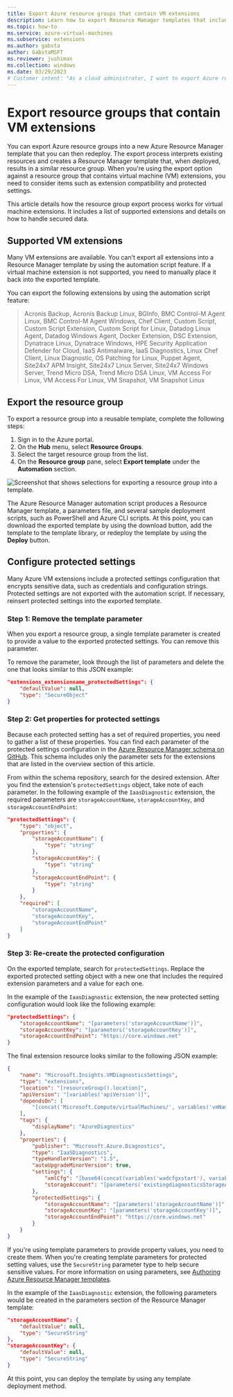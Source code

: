 ```yaml
---
title: Export Azure resource groups that contain VM extensions
description: Learn how to export Resource Manager templates that include virtual machine extensions.
ms.topic: how-to
ms.service: azure-virtual-machines
ms.subservice: extensions
ms.author: gabsta
author: GabstaMSFT
ms.reviewer: jushiman
ms.collection: windows
ms.date: 03/29/2023
# Customer intent: "As a cloud administrator, I want to export Azure resource groups containing VM extensions into a Resource Manager template, so that I can replicate and redeploy infrastructure while managing extension compatibility and sensitive configuration settings effectively."
---
```


# Export resource groups that contain VM extensions

You can export Azure resource groups into a new Azure Resource Manager template that you can then redeploy. The export process interprets existing resources and creates a Resource Manager template that, when deployed, results in a similar resource group. When you're using the export option against a resource group that contains virtual machine (VM) extensions, you need to consider items such as extension compatibility and protected settings.

This article details how the resource group export process works for virtual machine extensions. It includes a list of supported extensions and details on how to handle secured data.

## Supported VM extensions

Many VM extensions are available. You can't export all extensions into a Resource Manager template by using the automation script feature. If a virtual machine extension is not supported, you need to manually place it back into the exported template.

You can export the following extensions by using the automation script feature:

> Acronis Backup, Acronis Backup Linux, BGInfo, BMC Control-M Agent Linux, BMC Control-M Agent Windows, Chef Client, Custom Script, Custom Script Extension, Custom Script for Linux, Datadog Linux Agent, Datadog Windows Agent, Docker Extension, DSC Extension, Dynatrace Linux, Dynatrace Windows, HPE Security Application Defender for Cloud, IaaS Antimalware, IaaS Diagnostics, Linux Chef Client, Linux Diagnostic, OS Patching for Linux, Puppet Agent, Site24x7 APM Insight, Site24x7 Linux Server, Site24x7 Windows Server, Trend Micro DSA, Trend Micro DSA Linux, VM Access For Linux, VM Access For Linux, VM Snapshot, VM Snapshot Linux

## Export the resource group

To export a resource group into a reusable template, complete the following steps:

1. Sign in to the Azure portal.
2. On the **Hub** menu, select **Resource Groups**.
3. Select the target resource group from the list.
4. On the **Resource group** pane, select **Export template** under the **Automation** section.

![Screenshot that shows selections for exporting a resource group into a template.](./media/export-templates/template-export.png)

The Azure Resource Manager automation script produces a Resource Manager template, a parameters file, and several sample deployment scripts, such as PowerShell and Azure CLI scripts. At this point, you can download the exported template by using the download button, add the template to the template library, or redeploy the template by using the **Deploy** button.

## Configure protected settings

Many Azure VM extensions include a protected settings configuration that encrypts sensitive data, such as credentials and configuration strings. Protected settings are not exported with the automation script. If necessary, reinsert protected settings into the exported template.

### Step 1: Remove the template parameter

When you export a resource group, a single template parameter is created to provide a value to the exported protected settings. You can remove this parameter.

To remove the parameter, look through the list of parameters and delete the one that looks similar to this JSON example:

```json
"extensions_extensionname_protectedSettings": {
	"defaultValue": null,
	"type": "SecureObject"
}
```

### Step 2: Get properties for protected settings

Because each protected setting has a set of required properties, you need to gather a list of these properties. You can find each parameter of the protected settings configuration in the [Azure Resource Manager schema on GitHub](https://raw.githubusercontent.com/Azure/azure-resource-manager-schemas/master/schemas/2015-08-01/Microsoft.Compute.json). This schema includes only the parameter sets for the extensions that are listed in the overview section of this article.

From within the schema repository, search for the desired extension. After you find the extension's `protectedSettings` object, take note of each parameter. In the following example of the `IaasDiagnostic` extension, the required parameters are `storageAccountName`, `storageAccountKey`, and `storageAccountEndPoint`:

```json
"protectedSettings": {
	"type": "object",
	"properties": {
		"storageAccountName": {
			"type": "string"
		},
		"storageAccountKey": {
			"type": "string"
		},
		"storageAccountEndPoint": {
			"type": "string"
		}
	},
	"required": [
		"storageAccountName",
		"storageAccountKey",
		"storageAccountEndPoint"
	]
}
```

### Step 3: Re-create the protected configuration

On the exported template, search for `protectedSettings`. Replace the exported protected setting object with a new one that includes the required extension parameters and a value for each one.

In the example of the `IaasDiagnostic` extension, the new protected setting configuration would look like the following example:

```json
"protectedSettings": {
	"storageAccountName": "[parameters('storageAccountName')]",
	"storageAccountKey": "[parameters('storageAccountKey')]",
	"storageAccountEndPoint": "https://core.windows.net"
}
```

The final extension resource looks similar to the following JSON example:

```json
{
	"name": "Microsoft.Insights.VMDiagnosticsSettings",
	"type": "extensions",
	"location": "[resourceGroup().location]",
	"apiVersion": "[variables('apiVersion')]",
	"dependsOn": [
		"[concat('Microsoft.Compute/virtualMachines/', variables('vmName'))]"
	],
	"tags": {
		"displayName": "AzureDiagnostics"
	},
	"properties": {
		"publisher": "Microsoft.Azure.Diagnostics",
		"type": "IaaSDiagnostics",
		"typeHandlerVersion": "1.5",
		"autoUpgradeMinorVersion": true,
		"settings": {
			"xmlCfg": "[base64(concat(variables('wadcfgxstart'), variables('wadmetricsresourceid'), variables('vmName'), variables('wadcfgxend')))]",
			"storageAccount": "[parameters('existingdiagnosticsStorageAccountName')]"
		},
		"protectedSettings": {
			"storageAccountName": "[parameters('storageAccountName')]",
			"storageAccountKey": "[parameters('storageAccountKey')]",
			"storageAccountEndPoint": "https://core.windows.net"
		}
	}
}
```

If you're using template parameters to provide property values, you need to create them. When you're creating template parameters for protected setting values, use the `SecureString` parameter type to help secure sensitive values. For more information on using parameters, see [Authoring Azure Resource Manager templates](/azure/azure-resource-manager/templates/syntax).

In the example of the `IaasDiagnostic` extension, the following parameters would be created in the parameters section of the Resource Manager template:

```json
"storageAccountName": {
	"defaultValue": null,
	"type": "SecureString"
},
"storageAccountKey": {
	"defaultValue": null,
	"type": "SecureString"
}
```

At this point, you can deploy the template by using any template deployment method.
